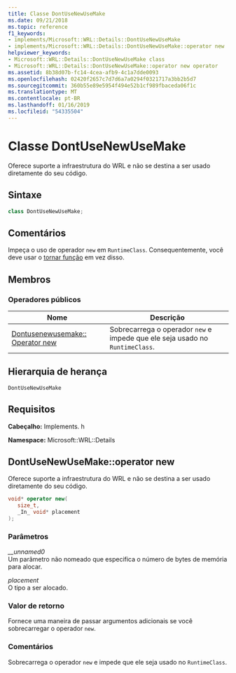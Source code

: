```yaml
---
title: Classe DontUseNewUseMake
ms.date: 09/21/2018
ms.topic: reference
f1_keywords:
- implements/Microsoft::WRL::Details::DontUseNewUseMake
- implements/Microsoft::WRL::Details::DontUseNewUseMake::operator new
helpviewer_keywords:
- Microsoft::WRL::Details::DontUseNewUseMake class
- Microsoft::WRL::Details::DontUseNewUseMake::operator new operator
ms.assetid: 8b38d07b-fc14-4cea-afb9-4c1a7dde0093
ms.openlocfilehash: 02420f2657c7d7d6a7a0294f0321717a3bb2b5d7
ms.sourcegitcommit: 360b55e89e5954f494e52b1cf989fbaceda06f1c
ms.translationtype: MT
ms.contentlocale: pt-BR
ms.lasthandoff: 01/16/2019
ms.locfileid: "54335504"
---
```

# <a name="dontusenewusemake-class"></a>Classe DontUseNewUseMake

Oferece suporte a infraestrutura do WRL e não se destina a ser usado diretamente do seu código.

## <a name="syntax"></a>Sintaxe

```cpp
class DontUseNewUseMake;
```

## <a name="remarks"></a>Comentários

Impeça o uso de operador `new` em `RuntimeClass`. Consequentemente, você deve usar o [tornar função](make-function.md) em vez disso.

## <a name="members"></a>Membros

### <a name="public-operators"></a>Operadores públicos

Nome                                             | Descrição
------------------------------------------------ | ---------------------------------------------------------------------------
[Dontusenewusemake:: Operator new](#operator-new) | Sobrecarrega o operador `new` e impede que ele seja usado no `RuntimeClass`.

## <a name="inheritance-hierarchy"></a>Hierarquia de herança

`DontUseNewUseMake`

## <a name="requirements"></a>Requisitos

**Cabeçalho:** Implements. h

**Namespace:** Microsoft::WRL::Details

## <a name="operator-new"></a>DontUseNewUseMake::operator new

Oferece suporte a infraestrutura do WRL e não se destina a ser usado diretamente do seu código.

```cpp
void* operator new(
   size_t,
   _In_ void* placement
);
```

### <a name="parameters"></a>Parâmetros

*__unnamed0*<br/>
Um parâmetro não nomeado que especifica o número de bytes de memória para alocar.

*placement*<br/>
O tipo a ser alocado.

### <a name="return-value"></a>Valor de retorno

Fornece uma maneira de passar argumentos adicionais se você sobrecarregar o operador `new`.

### <a name="remarks"></a>Comentários

Sobrecarrega o operador `new` e impede que ele seja usado no `RuntimeClass`.
